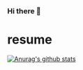 ### Hi there 👋
# resume #
[![Anurag's github stats](https://github-readme-stats.vercel.app/api?username=AmbroseRen&show_icons=true&theme=radical)](https://github.com/AmbroseRen/github-readme-stats)

<!--
**AmbroseRen/AmbroseRen** is a ✨ _special_ ✨ repository because its `README.md` (this file) appears on your GitHub profile.

Here are some ideas to get you started:

- 🔭 I’m currently working on ...
- 🌱 I’m currently learning ...
- 👯 I’m looking to collaborate on ...
- 🤔 I’m looking for help with ...
- 💬 Ask me about ...
- 📫 How to reach me: ...
- 😄 Pronouns: ...
- ⚡ Fun fact: ...
-->

